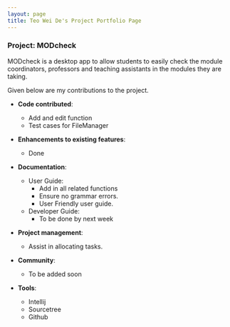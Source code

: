 ```yaml
---
layout: page
title: Teo Wei De's Project Portfolio Page
---
```


### Project: MODcheck

MODcheck is a desktop app to allow students to easily check the module coordinators, professors and teaching
assistants in the modules they are taking.

Given below are my contributions to the project.

* **Code contributed**:
  * Add and edit function 
  * Test cases for FileManager

* **Enhancements to existing features**:
  * Done

* **Documentation**:
  * User Guide:
    * Add in all related functions 
    * Ensure no grammar errors. 
    * User Friendly user guide.
  * Developer Guide:
    * To be done by next week

* **Project management**:
  * Assist in allocating tasks.

* **Community**:
  * To be added soon

* **Tools**:
  * Intellij 
  * Sourcetree
  * Github

